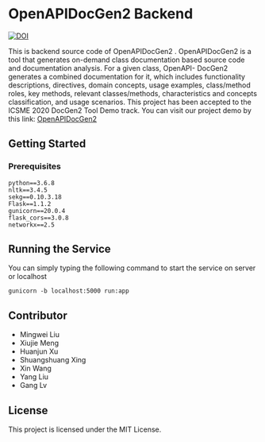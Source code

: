 # OpenAPIDocGen2 Backend
[![DOI](https://zenodo.org/badge/275757098.svg)](https://zenodo.org/badge/latestdoi/275757098)

This is backend source code of OpenAPIDocGen2 . OpenAPIDocGen2 is a tool that generates on-demand class documentation based source code and documentation analysis. For a given class, OpenAPI- DocGen2 generates a combined documentation for it, which includes functionality descriptions, directives, domain concepts, usage examples, class/method roles, key methods, relevant classes/methods, characteristics and concepts classification, and usage scenarios.
This project has been accepted to the ICSME 2020 DocGen2 Tool Demo track. You can visit our project demo by this link: [OpenAPIDocGen2](http://106.14.239.166:8080/DocGen/index.html#/)

## Getting Started

### Prerequisites

```
python==3.6.8
nltk==3.4.5
sekg==0.10.3.18
Flask==1.1.2
gunicorn==20.0.4
flask_cors==3.0.8
networkx==2.5
```

## Running the Service

You can simply typing the following command to start the service on server or localhost

```
gunicorn -b localhost:5000 run:app
```

## Contributor

* Mingwei Liu
* Xiujie Meng
* Huanjun Xu
* Shuangshuang Xing
* Xin Wang
* Yang Liu
* Gang Lv


## License

This project is licensed under the MIT License.
